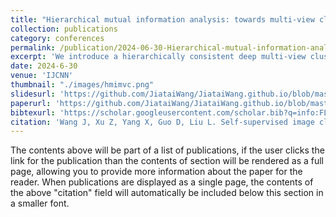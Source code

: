 ```yaml
---
title: "Hierarchical mutual information analysis: towards multi-view clustering in the wild"
collection: publications
category: conferences
permalink: /publication/2024-06-30-Hierarchical-mutual-information-analysis:-towards-multi-view-clustering-in-the-wild
excerpt: 'We introduce a hierarchically consistent deep multi‐view clustering framework that first uses dual prediction to recover missing views and achieve instance‐level alignment, then employs contrastive reconstruction for class‐level alignment—significantly outperforming state‐of‐the‐art methods under both view‐missing and unaligned conditions.'
date: 2024-6-30
venue: 'IJCNN'
thumbnail: "./images/hmimvc.png"
slidesurl: 'https://github.com/JiataiWang/JiataiWang.github.io/blob/master/files/slides_HmiMVC.pptx'
paperurl: 'https://github.com/JiataiWang/JiataiWang.github.io/blob/master/files/\/Hierarchical_Mutual_Information_Analysis_Towards_Multi-View_Clustering_in_the_Wild.pdf'
bibtexurl: 'https://scholar.googleusercontent.com/scholar.bib?q=info:FLY7jHJyoaYJ:scholar.google.com/&output=citation&scisdr=CgLoJpVAENfwq7CXGew:AAZF9b8AAAAAaHORAeykL4RhSnf9QnFC3mR2q1o&scisig=AAZF9b8AAAAAaHORAYiKTwWUKdGgr_0GY6hQwWg&scisf=4&ct=citation&cd=-1&hl=en'
citation: 'Wang J, Xu Z, Yang X, Guo D, Liu L. Self‐supervised image clustering from multiple incomplete views via constrastive complementary generation. IET Computer Vision. 2023 Mar;17(2):189-202.'
---
```


The contents above will be part of a list of publications, if the user clicks the link for the publication than the contents of section will be rendered as a full page, allowing you to provide more information about the paper for the reader. When publications are displayed as a single page, the contents of the above "citation" field will automatically be included below this section in a smaller font.